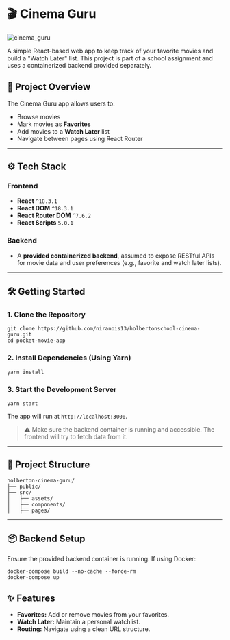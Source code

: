 # 🎬 Cinema Guru

![cinema_guru](https://i.imgur.com/3qegTgZ.jpeg)

A simple React-based web app to keep track of your favorite movies and build a "Watch Later" list. This project is part of a school assignment and uses a containerized backend provided separately.

## 🚀 Project Overview

The Cinema Guru app allows users to:
- Browse movies
- Mark movies as **Favorites**
- Add movies to a **Watch Later** list
- Navigate between pages using React Router

---

## ⚙️ Tech Stack

### Frontend
- **React** `^18.3.1`
- **React DOM** `^18.3.1`
- **React Router DOM** `^7.6.2`
- **React Scripts** `5.0.1`

### Backend
- A **provided containerized backend**, assumed to expose RESTful APIs for movie data and user preferences (e.g., favorite and watch later lists).

---

## 🛠️ Getting Started

### 1. Clone the Repository

```
git clone https://github.com/niranois13/holbertonschool-cinema-guru.git
cd pocket-movie-app
````

### 2. Install Dependencies (Using Yarn)

```
yarn install
```

### 3. Start the Development Server

```
yarn start
```

The app will run at `http://localhost:3000`.

> ⚠️ Make sure the backend container is running and accessible. The frontend will try to fetch data from it.

---

## 📁 Project Structure

```
holberton-cinema-guru/
├── public/
├── src/
│   ├── assets/
│   ├── components/
│   ├── pages/
```

---

## 📦 Backend Setup

Ensure the provided backend container is running. If using Docker:

```
docker-compose build --no-cache --force-rm
docker-compose up
```


## ✨ Features

* **Favorites:** Add or remove movies from your favorites.
* **Watch Later:** Maintain a personal watchlist.
* **Routing:** Navigate using a clean URL structure.
